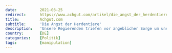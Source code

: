 ```yaml
---
date:          2021-03-25
redirect:      https://www.achgut.com/artikel/die_angst_der_herdentiere_
title:         Achgut.com
subtitle:      'Die Angst der Herdentiere'
description:   'Unsere Regierenden triefen vor angeblicher Sorge um unser Wohlergehen. Aber es sind einfach nur Angsthasen, die lediglich im Kollektiv existieren können, die keinen strategischen Fehler zugeben können, die keine wirkliche Verantwortung übernehmen wollen, die keinen Mut haben, das Offensichtliche auszusprechen. Lieber verlängern sie den Status quo auf den St. Nimmerleinstag. Die Vollkasko-Demokratie ist in der Sackgasse.'
country:       [DE]
categories:    [Politik]
tags:          [manipulation]
---
```

